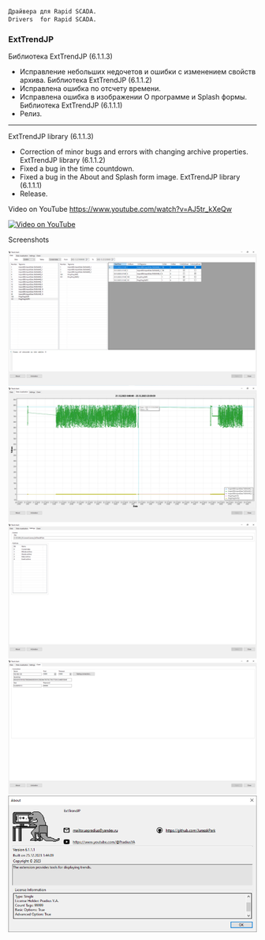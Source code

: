 	Драйвера для Rapid SCADA.
	Drivers  for Rapid SCADA.


	
### ExtTrendJP

Библиотека ExtTrendJP (6.1.1.3)
- Исправление небольших недочетов и ошибки с изменением свойств архива.
Библиотека ExtTrendJP (6.1.1.2)
- Исправлена ошибка по отсчету времени.
- Исправлена ошибка в изображении О программе и Splash формы.
Библиотека ExtTrendJP (6.1.1.1)
- Релиз.
---------------------------------------------------------------------------

ExtTrendJP  library (6.1.1.3)
- Correction of minor bugs and errors with changing archive properties.
ExtTrendJP  library (6.1.1.2)
- Fixed a bug in the time countdown.
- Fixed a bug in the About and Splash form image.
ExtTrendJP  library (6.1.1.1)
- Release.


Video on YouTube 
https://www.youtube.com/watch?v=AJ5tr_kXeQw


[![Video on YouTube](https://img.youtube.com/vi/AJ5tr_kXeQw/0.jpg)](https://www.youtube.com/watch?v=AJ5tr_kXeQw)

Screenshots

![ExtTrendJP](https://raw.githubusercontent.com/JurasskPark/RapidScada_v6/master/SharewareDrivers/ScadaAdmin/TrendJP/Source/ExtTrendJP_001.png) ![ExtTrendJP](https://raw.githubusercontent.com/JurasskPark/RapidScada_v6/master/SharewareDrivers/ScadaAdmin/TrendJP/Source/ExtTrendJP_002.png)
![ExtTrendJP](https://raw.githubusercontent.com/JurasskPark/RapidScada_v6/master/SharewareDrivers/ScadaAdmin/TrendJP/Source/ExtTrendJP_003.png) ![ExtTrendJP](https://raw.githubusercontent.com/JurasskPark/RapidScada_v6/master/SharewareDrivers/ScadaAdmin/TrendJP/Source/ExtTrendJP_004.png)
![ExtTrendJP](https://raw.githubusercontent.com/JurasskPark/RapidScada_v6/master/SharewareDrivers/ScadaAdmin/TrendJP/Source/ExtTrendJP_005.png) 
